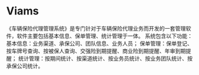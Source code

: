 # Viams
 《车辆保险代理管理系统》是专门针对于车辆保险代理业务而开发的一套管理软件，软件主要包括基本信息、保单管理、统计管理于一体。 系统包含以下功能： 基本信息：业务渠道、承保公司、团队信息、业务人员； 保单管理：保单登记、按车牌号查询、按被保人查询、交强险到期提醒、商业险到期提醒、年审到期提醒； 统计管理：按期间统计、按渠道统计、按业务员统计、按业务团队统计、按承保公司统计。
